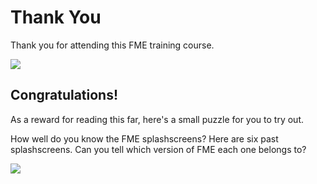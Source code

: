# Thank You #
Thank you for attending this FME training course.

![](https://raw.githubusercontent.com/FMEEvangelist/FME-Desktop-Basic-Training-Manual-Images/master/Img6.8.ThankYouText.jpg)

 
## Congratulations! ##

As a reward for reading this far, here's a small puzzle for you to try out.

How well do you know the FME splashscreens? Here are six past splashscreens. Can you tell which version of FME each one belongs to?

![](https://raw.githubusercontent.com/FMEEvangelist/FME-Desktop-Basic-Training-Manual-Images/master/Img6.9.BonusQuiz.jpg)